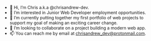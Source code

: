 - 👋 Hi, I’m Chris a.k.a @chrisandrew-dev.
- 👀 I’m interested in Junior Web Developer employment opportunities.
- 🌱 I’m currently putting together my first portfolio of web projects to support my goal of making an exciting career change.
- 💞️ I’m looking to collaborate on a project building a modern web app.
- 📫 You can reach me by email at chrisandrew_dev@protonmail.com.
